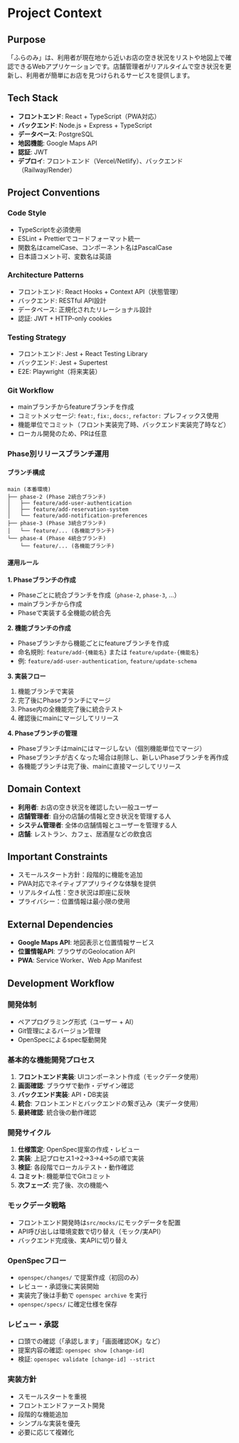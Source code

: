 # Project Context

## Purpose
「ふらのみ」は、利用者が現在地から近いお店の空き状況をリストや地図上で確認できるWebアプリケーションです。店舗管理者がリアルタイムで空き状況を更新し、利用者が簡単にお店を見つけられるサービスを提供します。

## Tech Stack
- **フロントエンド**: React + TypeScript（PWA対応）
- **バックエンド**: Node.js + Express + TypeScript
- **データベース**: PostgreSQL
- **地図機能**: Google Maps API
- **認証**: JWT
- **デプロイ**: フロントエンド（Vercel/Netlify）、バックエンド（Railway/Render）

## Project Conventions

### Code Style
- TypeScriptを必須使用
- ESLint + Prettierでコードフォーマット統一
- 関数名はcamelCase、コンポーネント名はPascalCase
- 日本語コメント可、変数名は英語

### Architecture Patterns
- フロントエンド: React Hooks + Context API（状態管理）
- バックエンド: RESTful API設計
- データベース: 正規化されたリレーショナル設計
- 認証: JWT + HTTP-only cookies

### Testing Strategy
- フロントエンド: Jest + React Testing Library
- バックエンド: Jest + Supertest
- E2E: Playwright（将来実装）

### Git Workflow
- mainブランチからfeatureブランチを作成
- コミットメッセージ: `feat:`, `fix:`, `docs:`, `refactor:` プレフィックス使用
- 機能単位でコミット（フロント実装完了時、バックエンド実装完了時など）
- ローカル開発のため、PRは任意

### Phase別リリースブランチ運用

#### ブランチ構成
```
main (本番環境)
├── phase-2 (Phase 2統合ブランチ)
│   ├── feature/add-user-authentication
│   ├── feature/add-reservation-system
│   └── feature/add-notification-preferences
├── phase-3 (Phase 3統合ブランチ)
│   └── feature/... (各機能ブランチ)
└── phase-4 (Phase 4統合ブランチ)
    └── feature/... (各機能ブランチ)
```

#### 運用ルール

**1. Phaseブランチの作成**
- Phaseごとに統合ブランチを作成（`phase-2`, `phase-3`, ...）
- mainブランチから作成
- Phaseで実装する全機能の統合先

**2. 機能ブランチの作成**
- Phaseブランチから機能ごとにfeatureブランチを作成
- 命名規則: `feature/add-{機能名}` または `feature/update-{機能名}`
- 例: `feature/add-user-authentication`, `feature/update-schema`

**3. 実装フロー**
1. 機能ブランチで実装
2. 完了後にPhaseブランチにマージ
3. Phase内の全機能完了後に統合テスト
4. 確認後にmainにマージしてリリース

**4. Phaseブランチの管理**
- Phaseブランチはmainにはマージしない（個別機能単位でマージ）
- Phaseブランチが古くなった場合は削除し、新しいPhaseブランチを再作成
- 各機能ブランチは完了後、mainに直接マージしてリリース

## Domain Context
- **利用者**: お店の空き状況を確認したい一般ユーザー
- **店舗管理者**: 自分の店舗の情報と空き状況を管理する人
- **システム管理者**: 全体の店舗情報とユーザーを管理する人
- **店舗**: レストラン、カフェ、居酒屋などの飲食店

## Important Constraints
- スモールスタート方針：段階的に機能を追加
- PWA対応でネイティブアプリライクな体験を提供
- リアルタイム性：空き状況は即座に反映
- プライバシー：位置情報は最小限の使用

## External Dependencies
- **Google Maps API**: 地図表示と位置情報サービス
- **位置情報API**: ブラウザのGeolocation API
- **PWA**: Service Worker、Web App Manifest

## Development Workflow

### 開発体制
- ペアプログラミング形式（ユーザー + AI）
- Git管理によるバージョン管理
- OpenSpecによるspec駆動開発

### 基本的な機能開発プロセス
1. **フロントエンド実装**: UIコンポーネント作成（モックデータ使用）
2. **画面確認**: ブラウザで動作・デザイン確認
3. **バックエンド実装**: API・DB実装
4. **統合**: フロントエンドとバックエンドの繋ぎ込み（実データ使用）
5. **最終確認**: 統合後の動作確認

### 開発サイクル
1. **仕様策定**: OpenSpec提案の作成・レビュー
2. **実装**: 上記プロセス1→2→3→4→5の順で実装
3. **検証**: 各段階でローカルテスト・動作確認
4. **コミット**: 機能単位でGitコミット
5. **次フェーズ**: 完了後、次の機能へ

### モックデータ戦略
- フロントエンド開発時は`src/mocks/`にモックデータを配置
- API呼び出しは環境変数で切り替え（モック/実API）
- バックエンド完成後、実APIに切り替え

### OpenSpecフロー
- `openspec/changes/` で提案作成（初回のみ）
- レビュー・承認後に実装開始
- 実装完了後は手動で `openspec archive` を実行
- `openspec/specs/` に確定仕様を保存

### レビュー・承認
- 口頭での確認（「承認します」「画面確認OK」など）
- 提案内容の確認: `openspec show [change-id]`
- 検証: `openspec validate [change-id] --strict`

### 実装方針
- スモールスタートを重視
- フロントエンドファースト開発
- 段階的な機能追加
- シンプルな実装を優先
- 必要に応じて複雑化

